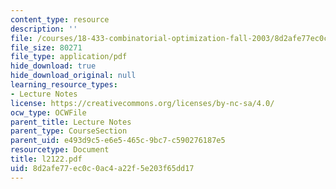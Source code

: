 ```yaml
---
content_type: resource
description: ''
file: /courses/18-433-combinatorial-optimization-fall-2003/8d2afe77ec0c0ac4a22f5e203f65dd17_l2122.pdf
file_size: 80271
file_type: application/pdf
hide_download: true
hide_download_original: null
learning_resource_types:
- Lecture Notes
license: https://creativecommons.org/licenses/by-nc-sa/4.0/
ocw_type: OCWFile
parent_title: Lecture Notes
parent_type: CourseSection
parent_uid: e493d9c5-e6e5-465c-9bc7-c590276187e5
resourcetype: Document
title: l2122.pdf
uid: 8d2afe77-ec0c-0ac4-a22f-5e203f65dd17
---
```

